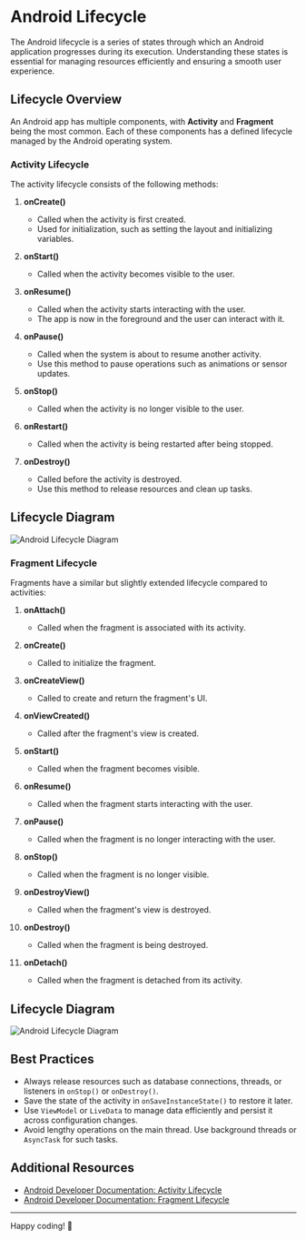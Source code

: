 # Android Lifecycle

The Android lifecycle is a series of states through which an Android application progresses during its execution. Understanding these states is essential for managing resources efficiently and ensuring a smooth user experience.

## Lifecycle Overview

An Android app has multiple components, with **Activity** and **Fragment** being the most common. Each of these components has a defined lifecycle managed by the Android operating system.

### Activity Lifecycle

The activity lifecycle consists of the following methods:

1. **onCreate()**
   - Called when the activity is first created.
   - Used for initialization, such as setting the layout and initializing variables.

2. **onStart()**
   - Called when the activity becomes visible to the user.

3. **onResume()**
   - Called when the activity starts interacting with the user.
   - The app is now in the foreground and the user can interact with it.

4. **onPause()**
   - Called when the system is about to resume another activity.
   - Use this method to pause operations such as animations or sensor updates.

5. **onStop()**
   - Called when the activity is no longer visible to the user.

6. **onRestart()**
   - Called when the activity is being restarted after being stopped.

7. **onDestroy()**
   - Called before the activity is destroyed.
   - Use this method to release resources and clean up tasks.
  
## Lifecycle Diagram

![Android Lifecycle Diagram](https://developer.android.com/guide/components/images/activity_lifecycle.png)

### Fragment Lifecycle

Fragments have a similar but slightly extended lifecycle compared to activities:

1. **onAttach()**
   - Called when the fragment is associated with its activity.

2. **onCreate()**
   - Called to initialize the fragment.

3. **onCreateView()**
   - Called to create and return the fragment's UI.

4. **onViewCreated()**
   - Called after the fragment's view is created.

5. **onStart()**
   - Called when the fragment becomes visible.

6. **onResume()**
   - Called when the fragment starts interacting with the user.

7. **onPause()**
   - Called when the fragment is no longer interacting with the user.

8. **onStop()**
   - Called when the fragment is no longer visible.

9. **onDestroyView()**
   - Called when the fragment's view is destroyed.

10. **onDestroy()**
    - Called when the fragment is being destroyed.

11. **onDetach()**
    - Called when the fragment is detached from its activity.

## Lifecycle Diagram

![Android Lifecycle Diagram](https://developer.android.com/static/images/guide/fragments/fragment-view-lifecycle.png)

## Best Practices

- Always release resources such as database connections, threads, or listeners in `onStop()` or `onDestroy()`.
- Save the state of the activity in `onSaveInstanceState()` to restore it later.
- Use `ViewModel` or `LiveData` to manage data efficiently and persist it across configuration changes.
- Avoid lengthy operations on the main thread. Use background threads or `AsyncTask` for such tasks.

## Additional Resources

- [Android Developer Documentation: Activity Lifecycle](https://developer.android.com/guide/components/activities/activity-lifecycle)
- [Android Developer Documentation: Fragment Lifecycle](https://developer.android.com/guide/fragments/lifecycle)

 ---
Happy coding! 🎉
